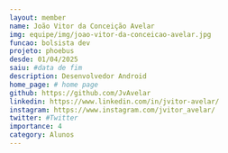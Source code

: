```yaml
---
layout: member
name: João Vitor da Conceição Avelar
img: equipe/img/joao-vitor-da-conceicao-avelar.jpg
funcao: bolsista dev
projeto: phoebus
desde: 01/04/2025
saiu: #data de fim
description: Desenvolvedor Android
home_page: # home page
github: https://github.com/JvAvelar
linkedin: https://www.linkedin.com/in/jvitor-avelar/
instagram: https://www.instagram.com/jvitor_avelar/
twitter: #Twitter
importance: 4
category: Alunos
---
```

